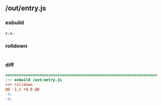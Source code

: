 ## /out/entry.js
### esbuild
```js
x;a;
```
### rolldown
```js

```
### diff
```diff
===================================================================
--- esbuild	/out/entry.js
+++ rolldown	
@@ -1,2 +0,0 @@
-x;
-a;

```
